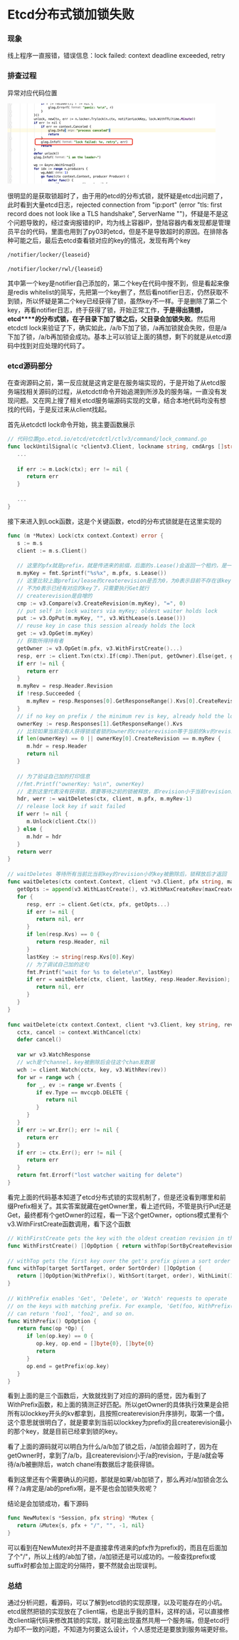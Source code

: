 # Etcd分布式锁加锁失败


### 现象

线上程序一直报错，错误信息：lock failed: context deadline exceeded, retry

### 排查过程

异常对应代码位置

![img](etcd_lock.png)

很明显的是获取锁超时了，由于用的etcd的分布式锁，就怀疑是etcd出问题了，此时看到大量etcd日志，rejected connection from "ip:port" (error "tls: first record does not look like a TLS handshake", ServerName "")，怀疑是不是这个问题导致的，经过查询报错的IP，均为线上容器IP，登陆容器内看发现都是管理员平台的代码，里面也用到了py03的etcd，但是不是导致超时的原因。在排除各种可能之后，最后去etcd查看锁对应的key的情况，发现有两个key

```shell
/notifier/locker/{leaseid}
 
/notifier/locker/rwl/{leaseid}
```

其中第一个key是notifier自己添加的，第二个key在代码中搜不到，但是看起来像是redis whitelist的简写，先把第一个key删了，然后看notifier日志，仍然获取不到锁，所以怀疑是第二个key已经获得了锁，虽然key不一样。于是删除了第二个key，再看notifier日志，终于获得了锁，开始正常工作，**于是得出猜想，etcd****的分布式锁，在子目录下加了锁之后，父目录会加锁失败**。然后用etcdctl lock来验证了下，确实如此，/a/b下加了锁，/a再加锁就会失败，但是/a下加了锁，/a/b再加锁会成功。基本上可以验证上面的猜想，剩下的就是从etcd源码中找到对应处理的代码了。

### etcd源码部分

在查询源码之前，第一反应就是这肯定是在服务端实现的，于是开始了从etcd服务端找相关源码的过程，从etcdctl命令开始追溯到所涉及的服务端，一直没有发现问题。又在网上搜了相关etcd服务端源码实现的文章，结合本地代码均没有想找的代码，于是反过来从client找起。

首先从etcdctl lock命令开始，挑主要函数展示

```go
// 代码位置go.etcd.io/etcd/etcdctl/ctlv3/command/lock_command.go
func lockUntilSignal(c *clientv3.Client, lockname string, cmdArgs []string) error {
   ...
 
   if err := m.Lock(ctx); err != nil {
      return err
   }
 
   ...
}
```

接下来进入到Lock函数，这是个关键函数，etcd的分布式锁就是在这里实现的

```go
func (m *Mutex) Lock(ctx context.Context) error {
   s := m.s
   client := m.s.Client()
 
   // 这里的pfx就是prefix，就是传进来的前缀，后面的s.Lease()会返回一个租约，是一个int64的整数，和session有关
   m.myKey = fmt.Sprintf("%s%x", m.pfx, s.Lease())
   // 这里比较上面prefix/lease的createrevision是否为0，为0表示目前不存在该key，需要执行Put操作，下面可以看到
   // 不为0表示已经有对应的key了，只需要执行Get就行
   // createrevision是自增的
   cmp := v3.Compare(v3.CreateRevision(m.myKey), "=", 0)
   // put self in lock waiters via myKey; oldest waiter holds lock
   put := v3.OpPut(m.myKey, "", v3.WithLease(s.Lease()))
   // reuse key in case this session already holds the lock
   get := v3.OpGet(m.myKey)
   // 获取所得持有者
   getOwner := v3.OpGet(m.pfx, v3.WithFirstCreate()...)
   resp, err := client.Txn(ctx).If(cmp).Then(put, getOwner).Else(get, getOwner).Commit()
   if err != nil {
      return err
   }
   m.myRev = resp.Header.Revision
   if !resp.Succeeded {
      m.myRev = resp.Responses[0].GetResponseRange().Kvs[0].CreateRevision
   }
   // if no key on prefix / the minimum rev is key, already hold the lock
   ownerKey := resp.Responses[1].GetResponseRange().Kvs
   // 比较如果当前没有人获得锁或者锁的owner的createrevision等于当前的kv的revision，则表示已获得锁，就可以退出了
   if len(ownerKey) == 0 || ownerKey[0].CreateRevision == m.myRev {
      m.hdr = resp.Header
      return nil
   }
 
   // 为了验证自己加的打印信息
   //fmt.Printf("ownerKey: %s\n", ownerKey)
   // 走到这里代表没有获得锁，需要等待之前的锁被释放，即revision小于当前revision的kv被删除
   hdr, werr := waitDeletes(ctx, client, m.pfx, m.myRev-1)
   // release lock key if wait failed
   if werr != nil {
      m.Unlock(client.Ctx())
   } else {
      m.hdr = hdr
   }
   return werr
}
 
// waitDeletes 等待所有当前比当前key的revision小的key被删除后，锁释放后才返回
func waitDeletes(ctx context.Context, client *v3.Client, pfx string, maxCreateRev int64) (*pb.ResponseHeader, error) {
   getOpts := append(v3.WithLastCreate(), v3.WithMaxCreateRev(maxCreateRev))
   for {
      resp, err := client.Get(ctx, pfx, getOpts...)
      if err != nil {
         return nil, err
      }
      if len(resp.Kvs) == 0 {
         return resp.Header, nil
      }
      lastKey := string(resp.Kvs[0].Key)
      // 为了调试自己加的这句
      fmt.Printf("wait for %s to delete\n", lastKey)
      if err = waitDelete(ctx, client, lastKey, resp.Header.Revision); err != nil {
         return nil, err
      }
   }
}
 
func waitDelete(ctx context.Context, client *v3.Client, key string, rev int64) error {
   cctx, cancel := context.WithCancel(ctx)
   defer cancel()
 
   var wr v3.WatchResponse
   // wch是个channel，key被删除后会往这个chan发数据
   wch := client.Watch(cctx, key, v3.WithRev(rev))
   for wr = range wch {
      for _, ev := range wr.Events {
         if ev.Type == mvccpb.DELETE {
            return nil
         }
      }
   }
   if err := wr.Err(); err != nil {
      return err
   }
   if err := ctx.Err(); err != nil {
      return err
   }
   return fmt.Errorf("lost watcher waiting for delete")
}
```

看完上面的代码基本知道了etcd分布式锁的实现机制了，但是还没看到哪里和前缀Prefix相关了。其实答案就藏在getOwner里，看上述代码，不管是执行Put还是Get，最终都有个getOwner的过程，看一下这个getOwner，options模式里有个v3.WithFirstCreate函数调用，看下这个函数

```go
// WithFirstCreate gets the key with the oldest creation revision in the request range.
func WithFirstCreate() []OpOption { return withTop(SortByCreateRevision, SortAscend) }
 
// withTop gets the first key over the get's prefix given a sort order
func withTop(target SortTarget, order SortOrder) []OpOption {
   return []OpOption{WithPrefix(), WithSort(target, order), WithLimit(1)}
}
 
// WithPrefix enables 'Get', 'Delete', or 'Watch' requests to operate
// on the keys with matching prefix. For example, 'Get(foo, WithPrefix())'
// can return 'foo1', 'foo2', and so on.
func WithPrefix() OpOption {
   return func(op *Op) {
      if len(op.key) == 0 {
         op.key, op.end = []byte{0}, []byte{0}
         return
      }
      op.end = getPrefix(op.key)
   }
}
```

看到上面的是三个函数后，大致就找到了对应的源码的感觉，因为看到了WithPrefix函数，和上面的猜测正好匹配。所以getOwner的具体执行效果是会把所有以lockkey开头的kv都拿到，且按照createrevision升序排列，取第一个值，这个意思就很明白了，就是要拿到当前以lockkey为prefix的且createrevision最小的那个key，就是目前已经拿到锁的key。

看了上面的源码就可以明白为什么/a/b加了锁之后，/a加锁会超时了，因为在getOwner时，拿到了/a/b，且createrevision小于/a的revision，于是/a就会等待/a/b被删除后，watch chanel有数据后才能获得锁。

看到这里还有个需要确认的问题，那就是如果/ab加锁了，那么再对/a加锁会怎么样？/a肯定是/ab的prefix啊，是不是也会加锁失败呢？

结论是会加锁成功，看下源码

```go
func NewMutex(s *Session, pfx string) *Mutex {
   return &Mutex{s, pfx + "/", "", -1, nil}
}
```

可以看到在NewMutex时并不是直接拿传进来的pfx作为prefix的，而且在后面加了个"/"，所以上线的/ab加了锁，/a加锁还是可以成功的。一般查找prefix或suffix时都会加上固定的分隔符，要不然就会出现误判。

### 总结

通过分析问题，看源码，可以了解到etcd锁的实现原理，以及可能存在的小坑。etcd居然把锁的实现放在了client端，也是出乎我的意料，这样的话，可以直接修改client端代码来修改其锁的实现，就可能出现虽然共用一个服务端，但是etcd行为却不一致的问题，不知道为何要这么设计，个人感觉还是要放到服务端更好些。

 

 

 



 





 

